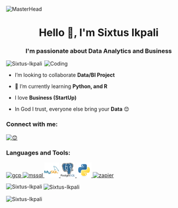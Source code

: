 ![MasterHead](https://thumbs.gfycat.com/BetterHandmadeGull-size_restricted.gif)
<h1 align="center">Hello 👋, I'm Sixtus Ikpali​</h1>
<h3 align="center">I'm passionate about Data Analytics and Business </h3>
<img align="right" alt="Coding" width="400" src="https://i.pinimg.com/originals/f9/13/57/f9135788c6aeeec438abb986f283936c.gif">


<p align="left"> <img src="https://komarev.com/ghpvc/?username=Sixtus-Ikpali&label=Profile%20views&color=0e75b6&style=flat" alt="Sixtus-Ikpali" /> </p>

- I’m looking to collaborate **Data/BI Project**

- 🤝 I’m currently learning **Python, and R**

- I love **Business (StartUp)**

- In God I trust, everyone else bring your **Data** 😊

<h3 align="left">Connect with me:</h3>
<p align="left">
<a href="http:www.linkedin.com/in/sixtus-ikpali" target="blank"><img align="center" src="https://www.linkedin.com" alt="😊" ..... /></a>
</p>

<h3 align="left">Languages and Tools:</h3>
 </a> <a
 href="https://cloud.google.com" target="_blank" rel="noreferrer"> <img src="https://www.vectorlogo.zone/logos/google_cloud/google_cloud-icon.svg" alt="gcp" width="40" height="40"/> </a> </a> </a> <a href="https://www.microsoft.com/en-us/sql-server" target="_blank" rel="noreferrer"> <img src="https://www.svgrepo.com/show/303229/microsoft-sql-server-logo.svg" alt="mssql" width="40" height="40"/> </a> <a href="https://www.mysql.com/" target="_blank" rel="noreferrer"> <img src="https://raw.githubusercontent.com/devicons/devicon/master/icons/mysql/mysql-original-wordmark.svg" alt="mysql" width="40" height="40"/> </a> <a href="https://www.postgresql.org" target="_blank" rel="noreferrer"> <img src="https://raw.githubusercontent.com/devicons/devicon/master/icons/postgresql/postgresql-original-wordmark.svg" alt="postgresql" width="40" height="40"/> </a> <a href="https://www.python.org" target="_blank" rel="noreferrer"> <img src="https://raw.githubusercontent.com/devicons/devicon/master/icons/python/python-original.svg" alt="python" width="40" height="40"/> </a> <a href="https://zapier.com" target="_blank" rel="noreferrer"> <img src="https://www.vectorlogo.zone/logos/zapier/zapier-icon.svg" alt="zapier" width="40" height="40"/> </a> </p>

<p><img align="left" src="https://github-readme-stats.vercel.app/api/top-langs?username=Sixtus-Ikpali&show_icons=true&locale=en&layout=compact" alt="Sixtus-Ikpali" /></p>

<p>&nbsp;<img align="center" src="https://github-readme-stats.vercel.app/api?username=Sixtus-Ikpali&show_icons=true&locale=en" alt="Sixtus-Ikpali" /></p>

<p><img align="center" src="https://github-readme-streak-stats.herokuapp.com/?user=Sixtus-Ikpali&" alt="Sixtus-Ikpali" /></p>
